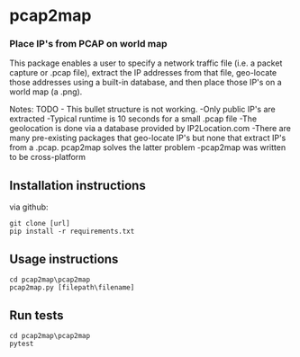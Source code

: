 # pcap2map
### Place IP's from PCAP on world map

This package enables a user to specify a network traffic file (i.e. a packet capture or .pcap file), extract the IP addresses from that file, geo-locate those addresses using a built-in database, and then place those IP's on a world map (a .png).

Notes:
TODO - This bullet structure is not working.
-Only public IP's are extracted
-Typical runtime is 10 seconds for a small .pcap file
-The geolocation is done via a database provided by IP2Location.com
-There are many pre-existing packages that geo-locate IP's but none that extract IP's from a .pcap. pcap2map solves the latter problem
-pcap2map was written to be cross-platform

## Installation instructions

via github:
```
git clone [url]
pip install -r requirements.txt
```

## Usage instructions
```
cd pcap2map\pcap2map
pcap2map.py [filepath\filename]
```

## Run tests
```
cd pcap2map\pcap2map
pytest
```
